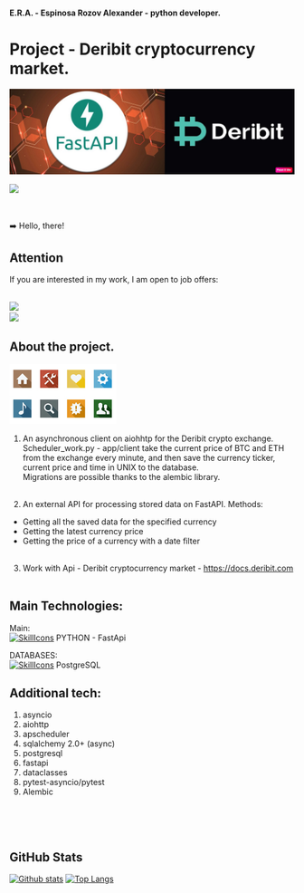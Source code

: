 
#### E.R.A. - Espinosa Rozov Alexander - python developer.
# Project - Deribit cryptocurrency market.

<img src="https://github.com/ERAalex/bitcoin_get_server/blob/main/deribit_fastapi.jpg">
<p>
  <a href="https://www.linkedin.com/in/alexander-espinosa-rozov-b3b270121/"><img src="https://img.shields.io/badge/linkedin-%230077B5.svg?&style=for-the-badge&logo=linkedin&logoColor=white"></a>
</p>
<br>
<p>➡️ Hello, there!</a></p>

## Attention 
If you are interested in my work, I am open to job offers:

<br><a href="mailto:erapyth@gmail.com"><img src="https://img.shields.io/badge/-Gmail%20contact%20me-red"></a>
<br><a href="https://t.me/espinosa_python"><img src="https://img.shields.io/badge/-Telegram-blue"></a>

## About the project.

  <a href="#" target="_blank" rel="noreferrer nofollow">
      <img src="https://github.com/ERAalex/PREVIEW_project_site_buisness_card_Maria-/blob/main/website_icons.jpg" >
    </a>

1) An asynchronous client on aiohhtp for the Deribit crypto exchange.<br/>
Scheduler_work.py - app/client take the current price of BTC and ETH from the exchange every minute, and then
save the currency ticker, current price and time in UNIX to the database. <br>Migrations are possible thanks to the alembic library.<br/><br/>

2) An external API for processing stored data on FastAPI. Methods:<br/>
- Getting all the saved data for the specified currency<br/>
- Getting the latest currency price<br/>
- Getting the price of a currency with a date filter<br/><br/>

3) Work with Api - Deribit cryptocurrency market - https://docs.deribit.com <br/><br/>

## Main Technologies:
Main:<br/>
[![SkillIcons](https://skillicons.dev/icons?i=python)](https://skillicons.dev) PYTHON - FastApi <br/>

DATABASES:<br/>
[![SkillIcons](https://skillicons.dev/icons?i=postgres)](https://skillicons.dev) PostgreSQL <br/>

## Additional tech:<br/>
1. asyncio<br/>
2. aiohttp<br/>
3. apscheduler<br/>
4. sqlalchemy 2.0+ (async)<br/>
5. postgresql<br/>
6. fastapi<br/>
7. dataclasses<br/>
8. pytest-asyncio/pytest<br/>
9. Alembic<br>

<br/>
<br/><br/>


<h2>GitHub Stats</h2>

<a href="#">![Github stats](https://github-readme-stats.vercel.app/api?username=ERAalex&theme=blueberry&count_private=true&hide_border=true&line_height=20)</a>
<a href="#">![Top Langs](https://github-readme-stats.vercel.app/api/top-langs/?username=ERAalex&layout=compact&theme=blueberry&count_private=true&hide_border=true)</a>
